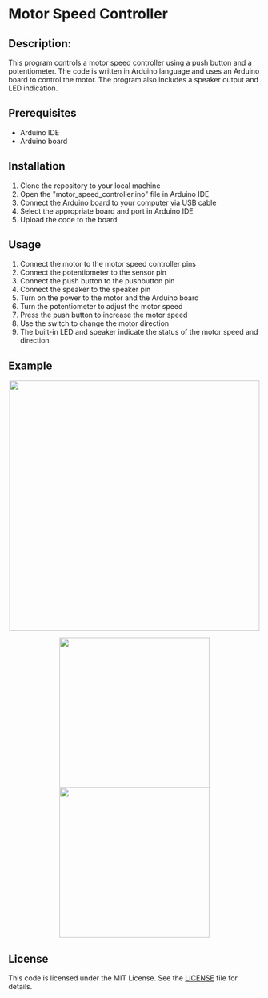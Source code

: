 # Motor Speed Controller
## Description:
This program controls a motor speed controller using a push button and a potentiometer. The code is written in Arduino language and uses an Arduino board to control the motor. The program also includes a speaker output and LED indication.

## Prerequisites

- Arduino IDE
- Arduino board
## Installation
1. Clone the repository to your local machine
2. Open the "motor_speed_controller.ino" file in Arduino IDE
3. Connect the Arduino board to your computer via USB cable
4. Select the appropriate board and port in Arduino IDE
5. Upload the code to the board
## Usage

1. Connect the motor to the motor speed controller pins
2. Connect the potentiometer to the sensor pin
3. Connect the push button to the pushbutton pin
4. Connect the speaker to the speaker pin
5. Turn on the power to the motor and the Arduino board
6. Turn the potentiometer to adjust the motor speed
7. Press the push button to increase the motor speed
8. Use the switch to change the motor direction
9. The built-in LED and speaker indicate the status of the motor speed and direction

## Example

<p align="center"><img src="https://user-images.githubusercontent.com/77733903/227080400-9290c514-ba7b-4f7c-ac2f-f24bac2940c7.jpg" width="500"></p>
<p align="center"><img src="https://user-images.githubusercontent.com/77733903/227080396-8d25ef2d-d963-45c0-9b93-01cdba2fd6db.jpg" width="300"><img src="https://user-images.githubusercontent.com/77733903/227080392-9b89ad09-ea37-41ec-8f6c-6668db9ee3d1.jpg" width="300"></p>



## License

This code is licensed under the MIT License. See the [LICENSE](LICENSE) file for details.

